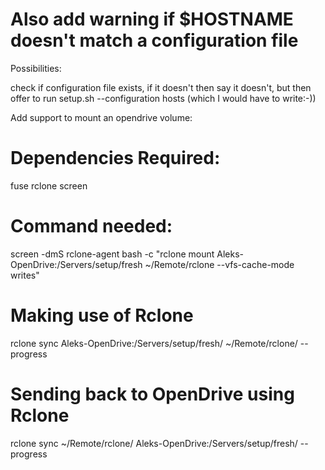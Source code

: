 
# Also add warning if $HOSTNAME doesn't match a configuration file

Possibilities:

check if configuration file exists, if it doesn't then say it doesn't, but then offer
to run setup.sh --configuration hosts (which I would have to write:-))

Add support to mount an opendrive volume:

# Dependencies Required:

fuse
rclone
screen

# Command needed:

screen -dmS rclone-agent bash -c "rclone mount Aleks-OpenDrive:/Servers/setup/fresh ~/Remote/rclone --vfs-cache-mode writes"

# Making use of Rclone

rclone sync Aleks-OpenDrive:/Servers/setup/fresh/ ~/Remote/rclone/ --progress

# Sending back to OpenDrive using Rclone

rclone sync ~/Remote/rclone/ Aleks-OpenDrive:/Servers/setup/fresh/ --progress

